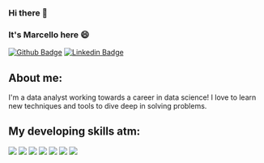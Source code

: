 ### Hi there 👋
### It's Marcello here :smile:

[![Github Badge](https://img.shields.io/badge/-Github-000?style=flat-square&logo=Github&logoColor=white&link=https://github.com/sunaga-m)](https://github.com/sunaga-m)
[![Linkedin Badge](https://img.shields.io/badge/-LinkedIn-blue?style=flat-square&logo=Linkedin&logoColor=white&link=https://www.linkedin.com/in/marcello-sunaga/)](https://www.linkedin.com/in/marcello-sunaga/)

## About me:

I'm a data analyst working towards a career in data science!
I love to learn new techniques and tools to dive deep in solving problems.

## My developing skills atm:

<img src="https://img.shields.io/badge/Python-FFD43B?style=for-the-badge&logo=python&logoColor=blue"/>
<img src="https://img.shields.io/badge/R-276DC3?style=for-the-badge&logo=r&logoColor=white"/>
<img src="https://img.shields.io/badge/Google_Cloud-4285F4?style=for-the-badge&logo=google-cloud&logoColor=white"/>
<img src="https://img.shields.io/badge/PostgreSQL-316192?style=for-the-badge&logo=postgresql&logoColor=white"/>
<img src="https://img.shields.io/badge/Microsoft_Excel-217346?style=for-the-badge&logo=microsoft-excel&logoColor=white"/>
<img src="https://img.shields.io/badge/PowerBI-F2C811?style=for-the-badge&logo=Power%20BI&logoColor=white"/>
<img src="https://img.shields.io/badge/Tableau-E97627?style=for-the-badge&logo=Tableau&logoColor=white"/>   
                                                                                                          
                                                                                                             
                                                                                                             
                                                                                                             
                                                                                                             
